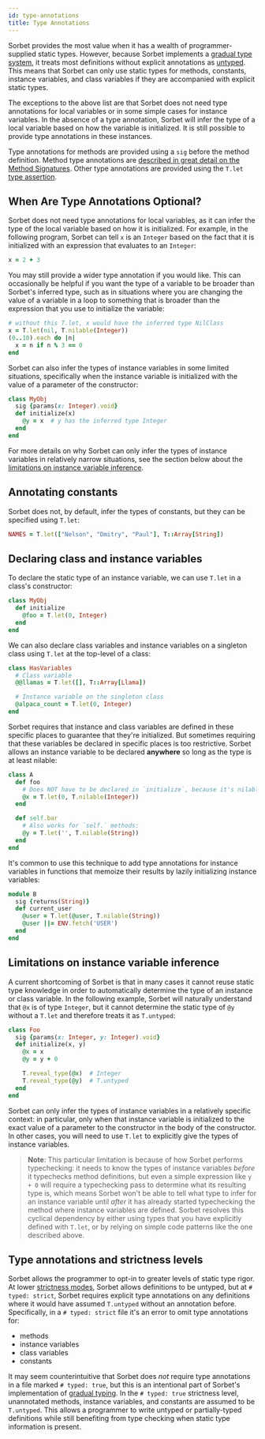 ```yaml
---
id: type-annotations
title: Type Annotations
---
```


Sorbet provides the most value when it has a wealth of programmer-supplied
static types. However, because Sorbet implements a
[gradual type system](gradual.md), it treats most definitions without explicit
annotations as [untyped](untyped.md). This means that Sorbet can only use static
types for methods, constants, instance variables, and class variables if they
are accompanied with explicit static types.

The exceptions to the above list are that Sorbet does not need type annotations
for local variables or in some simple cases for instance variables. In the
absence of a type annotation, Sorbet will infer the type of a local variable
based on how the variable is initialized. It is still possible to provide type
annotations in these instances.

Type annotations for methods are provided using a `sig` before the method
definition. Method type annotations are
[described in great detail on the Method Signatures](sigs.md). Other type
annotations are provided using the `T.let` [type assertion](type-assertions.md).

## When Are Type Annotations Optional?

Sorbet does not need type annotations for local variables, as it can infer the
type of the local variable based on how it is initialized. For example, in the
following program, Sorbet can tell `x` is an `Integer` based on the fact that it
is initialized with an expression that evaluates to an `Integer`:

```ruby
x = 2 + 3
```

You may still provide a wider type annotation if you would like. This can
occasionally be helpful if you want the type of a variable to be broader than
Sorbet's inferred type, such as in situations where you are changing the value
of a variable in a loop to something that is broader than the expression that
you use to initialize the variable:

```ruby
# without this T.let, x would have the inferred type NilClass
x = T.let(nil, T.nilable(Integer))
(0..10).each do |n|
  x = n if n % 3 == 0
end
```

Sorbet can also infer the types of instance variables in some limited
situations, specifically when the instance variable is initialized with the
value of a parameter of the constructor:

```ruby
class MyObj
  sig {params(x: Integer).void}
  def initialize(x)
    @y = x  # y has the inferred type Integer
  end
end
```

For more details on why Sorbet can only infer the types of instance variables in
relatively narrow situations, see the section below about the
[limitations on instance variable inference](#limitations-on-instance-variable-inference).

## Annotating constants

Sorbet does not, by default, infer the types of constants, but they can be
specified using `T.let`:

```ruby
NAMES = T.let(["Nelson", "Dmitry", "Paul"], T::Array[String])
```

## Declaring class and instance variables

To declare the static type of an instance variable, we can use `T.let` in a
class's constructor:

```ruby
class MyObj
  def initialize
    @foo = T.let(0, Integer)
  end
end
```

We can also declare class variables and instance variables on a singleton class
using `T.let` at the top-level of a class:

```ruby
class HasVariables
  # Class variable
  @@llamas = T.let([], T::Array[Llama])

  # Instance variable on the singleton class
  @alpaca_count = T.let(0, Integer)
end
```

Sorbet requires that instance and class variables are defined in these specific
places to guarantee that they're initialized. But sometimes requiring that these
variables be declared in specific places is too restrictive. Sorbet allows an
instance variable to be declared **anywhere** so long as the type is at least
nilable:

```ruby
class A
  def foo
    # Does NOT have to be declared in `initialize`, because it's nilable:
    @x = T.let(0, T.nilable(Integer))
  end

  def self.bar
    # Also works for `self.` methods:
    @y = T.let('', T.nilable(String))
  end
end
```

It's common to use this technique to add type annotations for instance variables
in functions that memoize their results by lazily initializing instance
variables:

```ruby
module B
  sig {returns(String)}
  def current_user
    @user = T.let(@user, T.nilable(String))
    @user ||= ENV.fetch('USER')
  end
end
```

## Limitations on instance variable inference

A current shortcoming of Sorbet is that in many cases it cannot reuse static
type knowledge in order to automatically determine the type of an instance or
class variable. In the following example, Sorbet will naturally understand that
`@x` is of type `Integer`, but it cannot determine the static type of `@y`
without a `T.let` and therefore treats it as `T.untyped`:

```ruby
class Foo
  sig {params(x: Integer, y: Integer).void}
  def initialize(x, y)
    @x = x
    @y = y + 0

    T.reveal_type(@x)  # Integer
    T.reveal_type(@y)  # T.untyped
  end
end
```

Sorbet can only infer the types of instance variables in a relatively specific
context: in particular, only when that instance variable is initialized to the
exact value of a parameter to the constructor in the body of the constructor. In
other cases, you will need to use `T.let` to explicitly give the types of
instance variables.

> **Note**: This particular limitation is because of how Sorbet performs
> typechecking: it needs to know the types of instance variables _before_ it
> typechecks method definitions, but even a simple expression like `y + 0` will
> require a typechecking pass to determine what its resulting type is, which
> means Sorbet won't be able to tell what type to infer for an instance variable
> until _after_ it has already started typechecking the method where instance
> variables are defined. Sorbet resolves this cyclical dependency by either
> using types that you have explicitly defined with `T.let`, or by relying on
> simple code patterns like the one described above.

## Type annotations and strictness levels

Sorbet allows the programmer to opt-in to greater levels of static type rigor.
At lower [strictness modes](static.md), Sorbet allows definitions to be untyped,
but at `# typed: strict`, Sorbet requires explicit type annotations on any
definitions where it would have assumed `T.untyped` without an annotation
before. Specifically, in a `# typed: strict` file it's an error to omit type
annotations for:

- methods
- instance variables
- class variables
- constants

It may seem counterintuitive that Sorbet does _not_ require type annotations in
a file marked `# typed: true`, but this is an intentional part of Sorbet's
implementation of [gradual typing](gradual.md). In the `# typed: true`
strictness level, unannotated methods, instance variables, and constants are
assumed to be `T.untyped`. This allows a programmer to write untyped or
partially-typed definitions while still benefiting from type checking when
static type information is present.
